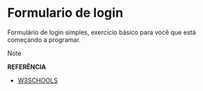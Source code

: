 
# Formulario de login
Formulário de login simples, exercicio básico para você que está começando a programar.

> [!NOTE]
> **REFERÊNCIA**
> - [W3SCHOOLS](https://www.w3schools.com/howto/tryit.asp?filename=tryhow_css_login_form)
